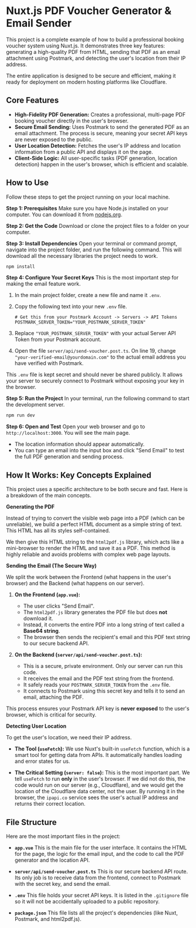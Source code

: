 # Nuxt.js PDF Voucher Generator & Email Sender

This project is a complete example of how to build a professional booking voucher system using Nuxt.js. It demonstrates three key features: generating a high-quality PDF from HTML, sending that PDF as an email attachment using Postmark, and detecting the user's location from their IP address.

The entire application is designed to be secure and efficient, making it ready for deployment on modern hosting platforms like Cloudflare.

## Core Features

*   **High-Fidelity PDF Generation:** Creates a professional, multi-page PDF booking voucher directly in the user's browser.
*   **Secure Email Sending:** Uses Postmark to send the generated PDF as an email attachment. The process is secure, meaning your secret API keys are never exposed to the public.
*   **User Location Detection:** Fetches the user's IP address and location information from a public API and displays it on the page.
*   **Client-Side Logic:** All user-specific tasks (PDF generation, location detection) happen in the user's browser, which is efficient and scalable.

## How to Use

Follow these steps to get the project running on your local machine.

**Step 1: Prerequisites**
Make sure you have Node.js installed on your computer. You can download it from [nodejs.org](https://nodejs.org/).

**Step 2: Get the Code**
Download or clone the project files to a folder on your computer.

**Step 3: Install Dependencies**
Open your terminal or command prompt, navigate into the project folder, and run the following command. This will download all the necessary libraries the project needs to work.

```bash
npm install
```

**Step 4: Configure Your Secret Keys**
This is the most important step for making the email feature work.

1.  In the main project folder, create a new file and name it `.env`.
2.  Copy the following text into your new `.env` file.

    ```
    # Get this from your Postmark Account -> Servers -> API Tokens
    POSTMARK_SERVER_TOKEN="YOUR_POSTMARK_SERVER_TOKEN"
    ```

3.  Replace `"YOUR_POSTMARK_SERVER_TOKEN"` with your actual Server API Token from your Postmark account.
4.  Open the file `server/api/send-voucher.post.ts`. On line 19, change `"your-verified-email@yourdomain.com"` to the actual email address you have verified with Postmark.

This `.env` file is kept secret and should never be shared publicly. It allows your server to securely connect to Postmark without exposing your key in the browser.

**Step 5: Run the Project**
In your terminal, run the following command to start the development server.

```bash
npm run dev
```

**Step 6: Open and Test**
Open your web browser and go to `http://localhost:3000`. You will see the main page.
*   The location information should appear automatically.
*   You can type an email into the input box and click "Send Email" to test the full PDF generation and sending process.

## How It Works: Key Concepts Explained

This project uses a specific architecture to be both secure and fast. Here is a breakdown of the main concepts.

**Generating the PDF**

Instead of trying to convert the visible web page into a PDF (which can be unreliable), we build a perfect HTML document as a simple string of text. This HTML has all its styles self-contained.

We then give this HTML string to the `html2pdf.js` library, which acts like a mini-browser to render the HTML and save it as a PDF. This method is highly reliable and avoids problems with complex web page layouts.

**Sending the Email (The Secure Way)**

We split the work between the Frontend (what happens in the user's browser) and the Backend (what happens on our server).

1.  **On the Frontend (`app.vue`):**
    *   The user clicks "Send Email".
    *   The `html2pdf.js` library generates the PDF file but does **not** download it.
    *   Instead, it converts the entire PDF into a long string of text called a **Base64 string**.
    *   The browser then sends the recipient's email and this PDF text string to our secure backend API.

2.  **On the Backend (`server/api/send-voucher.post.ts`):**
    *   This is a secure, private environment. Only our server can run this code.
    *   It receives the email and the PDF text string from the frontend.
    *   It safely reads your `POSTMARK_SERVER_TOKEN` from the `.env` file.
    *   It connects to Postmark using this secret key and tells it to send an email, attaching the PDF.

This process ensures your Postmark API key is **never exposed** to the user's browser, which is critical for security.

**Detecting User Location**

To get the user's location, we need their IP address.

*   **The Tool (`useFetch`):** We use Nuxt's built-in `useFetch` function, which is a smart tool for getting data from APIs. It automatically handles loading and error states for us.

*   **The Critical Setting (`server: false`):** This is the most important part. We tell `useFetch` to run **only** in the user's browser. If we did not do this, the code would run on our server (e.g., Cloudflare), and we would get the location of the Cloudflare data center, not the user. By running it in the browser, the `ipapi.co` service sees the user's actual IP address and returns their correct location.

## File Structure

Here are the most important files in the project:

*   **`app.vue`**
    This is the main file for the user interface. It contains the HTML for the page, the logic for the email input, and the code to call the PDF generator and the location API.

*   **`server/api/send-voucher.post.ts`**
    This is our secure backend API route. Its only job is to receive data from the frontend, connect to Postmark with the secret key, and send the email.

*   **`.env`**
    This file holds your secret API keys. It is listed in the `.gitignore` file so it will not be accidentally uploaded to a public repository.

*   **`package.json`**
    This file lists all the project's dependencies (like Nuxt, Postmark, and html2pdf.js).
